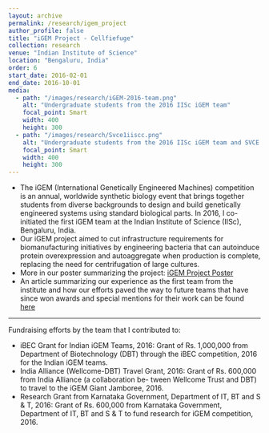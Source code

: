 ```yaml
---
layout: archive
permalink: /research/igem_project
author_profile: false
title: "iGEM Project - Cellfiefuge"
collection: research
venue: "Indian Institute of Science"
location: "Bengaluru, India"
order: 6
start_date: 2016-02-01
end_date: 2016-10-01
media:
  - path: "/images/research/iGEM-2016-team.png"
    alt: "Undergraduate students from the 2016 IISc iGEM team"
    focal_point: Smart
    width: 400
    height: 300
  - path: "/images/research/Svce1iiscc.png"
    alt: "Undergraduate students from the 2016 IISc iGEM team and SVCE team"
    focal_point: Smart
    width: 400
    height: 300
---
```


  * The iGEM (International Genetically Engineered Machines) competition is an annual, worldwide synthetic biology event that brings together students from diverse backgrounds to design and build genetically engineered systems using standard biological parts. In 2016, I co-initiated the first iGEM team at the Indian Institute of Science (IISc), Bengaluru, India.
  * Our iGEM project aimed to cut infrastructure requirements for biomanufacturing initiatives by engineering bacteria that can autoinduce protein overexpression and autoaggregate when production is complete, replacing the need for centrifugation of large cultures.
  * More in our poster summarizing the project: [iGEM Project Poster](/files/Cellfiefuge_poster.pdf)
  * An article summarizing our experience as the first team from the institute and how our efforts paved the way to future teams that have since won awards and special mentions for their work can be found [here](https://connect.iisc.ac.in/2021/12/redesigning-the-genome/)

---

Fundraising efforts by the team that I contributed to:

* iBEC Grant for Indian iGEM Teams, 2016: Grant of Rs. 1,000,000 from Department of Biotechnology (DBT) through 
the iBEC competition, 2016 for the Indian iGEM teams. 
* India Alliance (Wellcome-DBT) Travel Grant, 2016: Grant of Rs. 600,000 from India Alliance (a collaboration be- 
tween Wellcome Trust and DBT) to travel to the iGEM Giant Jamboree, 2016. 
* Research Grant from Karnataka Government, Department of IT, BT and S & T, 2016: Grant of Rs. 600,000 
from Karnataka Government, Department of IT, BT and S & T to fund research for iGEM competition, 2016.